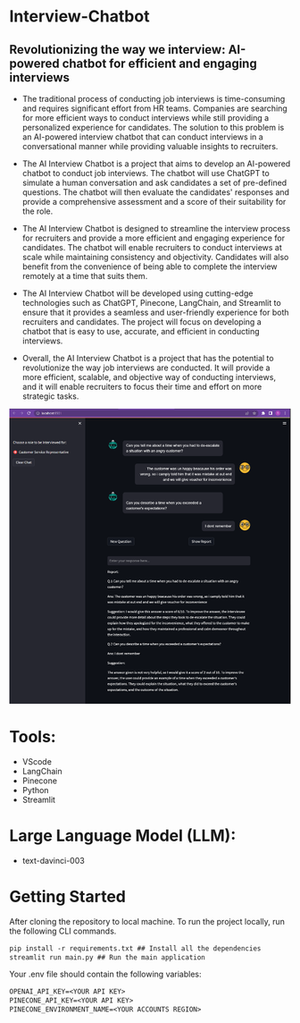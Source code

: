 # Interview-Chatbot

## Revolutionizing the way we interview: AI-powered chatbot for efficient and engaging interviews

- The traditional process of conducting job interviews is time-consuming and requires significant effort from HR teams. Companies are searching for more efficient ways to conduct interviews while still providing a personalized experience for candidates. The solution to this problem is an AI-powered interview chatbot that can conduct interviews in a conversational manner while providing valuable insights to recruiters.

- The AI Interview Chatbot is a project that aims to develop an AI-powered chatbot to conduct job interviews. The chatbot will use ChatGPT to simulate a human conversation and ask candidates a set of pre-defined questions. The chatbot will then evaluate the candidates' responses and provide a comprehensive assessment and a score of their suitability for the role.

- The AI Interview Chatbot is designed to streamline the interview process for recruiters and provide a more efficient and engaging experience for candidates. The chatbot will enable recruiters to conduct interviews at scale while maintaining consistency and objectivity. Candidates will also benefit from the convenience of being able to complete the interview remotely at a time that suits them.

- The AI Interview Chatbot will be developed using cutting-edge technologies such as ChatGPT, Pinecone, LangChain, and Streamlit to ensure that it provides a seamless and user-friendly experience for both recruiters and candidates. The project will focus on developing a chatbot that is easy to use, accurate, and efficient in conducting interviews.

- Overall, the AI Interview Chatbot is a project that has the potential to revolutionize the way job interviews are conducted. It will provide a more efficient, scalable, and objective way of conducting interviews, and it will enable recruiters to focus their time and effort on more strategic tasks.

![](doc_imgs/main_page.png)

# Tools:

- VScode
- LangChain
- Pinecone
- Python
- Streamlit

# Large Language Model (LLM):

- text-davinci-003

# Getting Started
After cloning the repository to local machine.
To run the project locally, run the following CLI commands.
```
pip install -r requirements.txt ## Install all the dependencies
streamlit run main.py ## Run the main application
```

Your .env file should contain the following variables:
```
OPENAI_API_KEY=<YOUR API KEY>
PINECONE_API_KEY=<YOUR API KEY>
PINECONE_ENVIRONMENT_NAME=<YOUR ACCOUNTS REGION>
```


